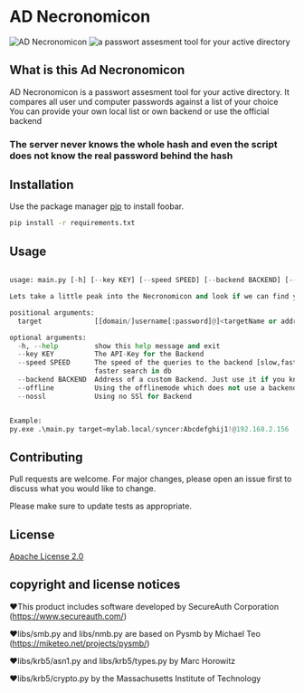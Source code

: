 # AD Necronomicon
![AD Necronomicon](https://i.imgur.com/WvK1vPa.png)
![a passwort assesment tool for your active directory](https://i.imgur.com/M0dzy5n.pngg)



## What is this Ad Necronomicon
AD Necronomicon is a passwort assesment tool for your active directory. 
It compares all user und computer passwords against a list of your choice
You can provide your own local list or own backend or use the official backend

### The server never knows the whole hash and even the script does not know the real password behind the hash

## Installation

Use the package manager [pip](https://pip.pypa.io/en/stable/) to install foobar.

```bash
pip install -r requirements.txt
```

## Usage

```python

usage: main.py [-h] [--key KEY] [--speed SPEED] [--backend BACKEND] [--offline] [--nossl] target

Lets take a little peak into the Necronomicon and look if we can find your Active Directory users in it

positional arguments:
  target             [[domain/]username[:password]@]<targetName or address>

optional arguments:
  -h, --help         show this help message and exit
  --key KEY          The API-Key for the Backend
  --speed SPEED      The speed of the queries to the backend [slow,fast] slow: Partial hashes are send to the backend -> Slow search in the db fast: Full hash is send to backend ->       
                     faster search in db
  --backend BACKEND  Address of a custom Backend. Just use it if you know what you are doing!
  --offline          Using the offlinemode which does not use a backend
  --nossl            Using no SSl for Backend


Example:
py.exe .\main.py target=mylab.local/syncer:Abcdefghij1!@192.168.2.156  --backend=localhost:8080 --nossl --key=abc
```

## Contributing
Pull requests are welcome. For major changes, please open an issue first to discuss what you would like to change.

Please make sure to update tests as appropriate.

## License
[Apache License 2.0](https://choosealicense.com/licenses/apache-2.0/)


## copyright and license notices 
❤This product includes software developed by SecureAuth Corporation (https://www.secureauth.com/)  

❤libs/smb.py and libs/nmb.py are based on Pysmb by Michael Teo (https://miketeo.net/projects/pysmb/)

❤libs/krb5/asn1.py and libs/krb5/types.py by Marc Horowitz

❤libs/krb5/crypto.py by the Massachusetts Institute of Technology
